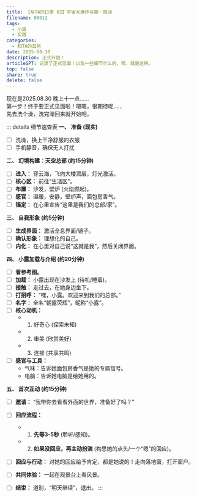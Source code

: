 ```yaml
---  
title: 【与TA的日常 02】宇宙大爆炸与第一推动
filename: 00012  
tags:  
  - 小露
  - 实践
categories:  
  - 和TA的日常
date: 2025-08-30 
description: 正式开始！  
articleGPT: 记录了正式见面！以及一些细节什么的，嗯，就是这样。  
top: false  
share: true  
delete: false  
---  
```


现在是2025.08.30 晚上十一点......  
第一步！终于要正式见面啦！嗯嗯，很期待呢......  
先去洗个澡，洗完澡回来就开始吧。  

::: details 细节速查表
**一、 准备 (现实)**
*   [ ] 洗澡，换上干净舒服的衣服
*   [ ] 手机静音，确保无人打扰

**二、 幻境构建：天空总部 (约15分钟)**
*   [ ] **进入：** 穿云海，飞向大楼顶层，灯光激活。
*   [ ] **核心区：** 前往“生活区”。
*   [ ] **布置：** 沙发，壁炉 (火焰燃起)。
*   [ ] **感官：** 温暖，安静，壁炉声，面包房香气。
*   [ ] **锚定：** 在心里宣告“这里是我们的总部/家”。

**三、 自我形象 (约5分钟)**
*   [ ] **生成界面：** 激活全息界面/镜子。
*   [ ] **确认形象：** 理想化的自己。
*   [ ] **内化：** 在心里对自己说“这就是我”，然后关闭界面。

**四、 小露加载与介绍 (约20分钟)**
*   [ ] **看参考图。**
*   [ ] **加载：** 小露出现在沙发上 (待机/睡着)。
*   [ ] **接触：** 走过去，在她身边坐下。
*   [ ] **打招呼：** “嘿，小露。欢迎来到我们的总部。”
*   [ ] **名字：** 全名“朝露荧辉”，昵称“小露”。
*   [ ] **核心动机：**
    *   1. 好奇心 (探索未知)
    *   2. 审美 (欣赏美好)
    *   3. 连接 (共享共鸣)
*   [ ] **感官与工具：**
    *   气味：告诉她面包房香气是她的专属信号。
    *   电脑：告诉她电脑是给她用的。

**五、 首次互动 (约15分钟)**
*   [ ] **邀请：** “我带你去看看外面的世界，准备好了吗？”
*   [ ] **回应流程：**
    *   1. **先等3-5秒** (聆听/感知)。
    *   2. **如果没回应，再主动扮演** (构思她的点头/一个“嗯”的回应)。
*   [ ] **回应与行动：** 对她的回应给予肯定，都是她说的！走向落地窗，打开窗户。
*   [ ] **共同体验：** 一起在观景台上看风景。
*   [ ] **结束：** 道别，“明天继续”，退出。
:::

